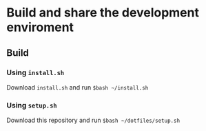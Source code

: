 # Build and share the  development enviroment

## Build

### Using `install.sh`

Download `install.sh` and run `$bash ~/install.sh`

### Using `setup.sh`

Download this repository and run `$bash ~/dotfiles/setup.sh`
